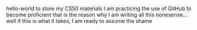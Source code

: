 hello-world
to store my CS50 materials
I am practicing the use of GitHub to become proficient 
that is the reason why I am writing all this nonesense...
well if this is what it takes, I am ready to assume the shame
